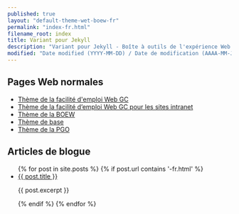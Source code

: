 ```yaml
---
published: true
layout: "default-theme-wet-boew-fr"
permalink: "index-fr.html"
filename_root: index
title: Variant pour Jekyll
description: "Variant pour Jekyll - Boîte à outils de l'expérience Web (BOEW)"
modified: "Date modified (YYYY-MM-DD) / Date de modification (AAAA-MM-JJ)"
---
```


## Pages Web normales ##
* [Thème de la facilité d'emploi Web GC](theme-gcwu-fegc/index-fr.html)
* [Thème de la facilité d’emploi Web GC pour les sites intranet](theme-gcwu-intranet/index-fr.html)
* [Thème de la BOEW](theme-wet-boew/index-fr.html)
* [Thème de base](theme-base/index-fr.html)
* [Thème de la PGO](theme-ogpl/index-fr.html)

## Articles de blogue ##
<ul>
{% for post in site.posts %}
{% if post.url contains '-fr.html' %}
    <li>
		<a href="{{ site.url }}{{ post.url }}">{{ post.title }}</a>
		<p>{{ post.excerpt }}</p>
    </li>
{% endif %}
{% endfor %}
</ul>